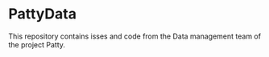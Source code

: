 PattyData
=========

This repository contains isses and code from the Data management team of the project Patty.
